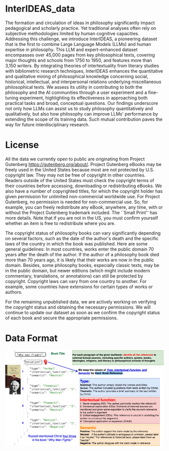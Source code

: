 # InterIDEAS_data
The formation and circulation of ideas in philosophy significantly impact pedagogical and scholarly practice. Yet traditional analyses often rely on subjective methodologies limited by human cognitive capacities. 
Addressing this challenge, we introduce InterIDEAS, a pioneering dataset that is the first to combine Large Language Models (LLMs) and human expertise in philosophy.
This LLM and expert-enhanced dataset encompasses over 45,000 pages from key philosophical texts, covering major thoughts and schools from 1750 to 1950, and features more than 3,150 writers.
By integrating theories of intertextuality from literary studies with bibliometric research techniques, InterIDEAS enhances the quantitative and qualitative mining of philosophical knowledge concerning social, historical, intellectual, and interpersonal relations underlying miscellaneous philosophical texts.
We assess its utility in contributing to both the philosophy and the AI communities through a user experiment and a fine-tuning experiment, highlighting its effectiveness in approaching both practical tasks and broad, conceptual questions. Our findings underscore not only how LLMs can assist us to study philosophy quantitatively and qualitatively, but also how philosophy can improve LLMs' performance by extending the scope of its training data. Such mutual contribution paves the way for future interdisciplinary research.

# License
All the data we currently open to public are originating from Project Gutenberg https://gutenberg.org/about/. Project Gutenberg eBooks may be freely used in the United States because most are not protected by U.S. copyright law. They may not be free of copyright in other countries. Readers outside of the United States must check the copyright terms of their countries before accessing, downloading or redistributing eBooks. We also have a number of copyrighted titles, for which the copyright holder has given permission for unlimited non-commercial worldwide use. For Project Gutenberg, no permission is needed for non-commercial use. So, for example, you can freely redistribute any eBook, anywhere, any time, with or without the Project Gutenberg trademark included. The ``Small Print'' has more details. Note that if you are not in the US, you must confirm yourself whether an item is free to redistribute where you are.

The copyright status of philosophy books can vary significantly depending on several factors, such as the date of the author's death and the specific laws of the country in which the book was published. Here are some general guidelines: In most countries, works enter the public domain 70 years after the death of the author. If the author of a philosophy book died more than 70 years ago, it is likely that their works are now in the public domain. Besides, some philosophy books, especially classic texts, may be in the public domain, but newer editions (which might include modern commentary, translations, or annotations) can still be protected by copyright.
Copyright laws can vary from one country to another. For example, some countries have extensions for certain types of works or authors.

For the remaining unpublished data, we are actively working on verifying the copyright status and obtaining the necessary permissions. We will continue to update our dataset as soon as we confirm the copyright status of each book and secure the appropriate permissions.

# Data Format

![Graph a simple data](LLM_DATA.png)
